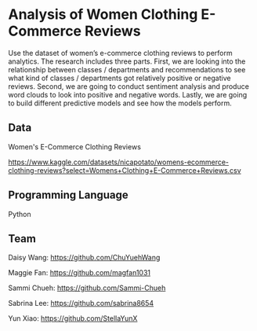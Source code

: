 # Analysis of Women Clothing E-Commerce Reviews
Use the dataset of women’s e-commerce clothing reviews to perform analytics. The research includes three parts. First, we are looking into the relationship between classes / departments and recommendations to see what kind of classes / departments got relatively positive or negative reviews. Second, we are going to conduct sentiment analysis and produce word clouds to look into positive and negative words. Lastly, we are going to build different predictive models and see how the models perform. 

## Data
Women's E-Commerce Clothing Reviews

https://www.kaggle.com/datasets/nicapotato/womens-ecommerce-clothing-reviews?select=Womens+Clothing+E-Commerce+Reviews.csv

## Programming Language
Python

## Team
Daisy Wang: https://github.com/ChuYuehWang

Maggie Fan: https://github.com/magfan1031

Sammi Chueh: https://github.com/Sammi-Chueh

Sabrina Lee: https://github.com/sabrina8654

Yun Xiao: https://github.com/StellaYunX

